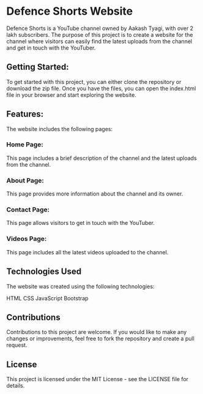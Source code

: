# Defence Shorts Website
Defence Shorts is a YouTube channel owned by Aakash Tyagi, with over 2 lakh subscribers. The purpose of this project is to create a website for the channel where visitors can easily find the latest uploads from the channel and get in touch with the YouTuber.

## Getting Started:
To get started with this project, you can either clone the repository or download the zip file. Once you have the files, you can open the index.html file in your browser and start exploring the website.

## Features:
The website includes the following pages:

### Home Page: 
This page includes a brief description of the channel and the latest uploads from the channel.

### About Page: 
This page provides more information about the channel and its owner.

### Contact Page:
This page allows visitors to get in touch with the YouTuber.

### Videos Page:
This page includes all the latest videos uploaded to the channel.

## Technologies Used
The website was created using the following technologies:

HTML
CSS
JavaScript
Bootstrap

## Contributions

Contributions to this project are welcome. If you would like to make any changes or improvements, feel free to fork the repository and create a pull request.

## License
This project is licensed under the MIT License - see the LICENSE file for details.
